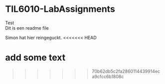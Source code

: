 # TIL6010-LabAssignments
 
 
Test  
Dit is een readme file 

Simon hat hier reingeguckt.
<<<<<<< HEAD

add some text
=======
>>>>>>> 70b62db5c2fa2860114439914eca9cfcc6b1808c

